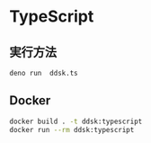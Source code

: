 # TypeScript 

## 実行方法

`deno run  ddsk.ts`

## Docker

```sh
docker build . -t ddsk:typescript
docker run --rm ddsk:typescript
```

